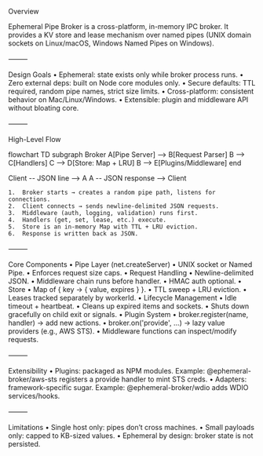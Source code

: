 Overview

Ephemeral Pipe Broker is a cross-platform, in-memory IPC broker.
It provides a KV store and lease mechanism over named pipes (UNIX domain sockets on Linux/macOS, Windows Named Pipes on Windows).

⸻

Design Goals
	•	Ephemeral: state exists only while broker process runs.
	•	Zero external deps: built on Node core modules only.
	•	Secure defaults: TTL required, random pipe names, strict size limits.
	•	Cross-platform: consistent behavior on Mac/Linux/Windows.
	•	Extensible: plugin and middleware API without bloating core.

⸻

High-Level Flow

flowchart TD
  subgraph Broker
    A[Pipe Server] --> B[Request Parser]
    B --> C[Handlers]
    C --> D[Store: Map + LRU]
    B --> E[Plugins/Middleware]
  end

  Client -- JSON line --> A
  A -- JSON response --> Client

	1.	Broker starts → creates a random pipe path, listens for connections.
	2.	Client connects → sends newline-delimited JSON requests.
	3.	Middleware (auth, logging, validation) runs first.
	4.	Handlers (get, set, lease, etc.) execute.
	5.	Store is an in-memory Map with TTL + LRU eviction.
	6.	Response is written back as JSON.

⸻

Core Components
	•	Pipe Layer (net.createServer)
	•	UNIX socket or Named Pipe.
	•	Enforces request size caps.
	•	Request Handling
	•	Newline-delimited JSON.
	•	Middleware chain runs before handler.
	•	HMAC auth optional.
	•	Store
	•	Map of { key → { value, expires } }.
	•	TTL sweep + LRU eviction.
	•	Leases tracked separately by workerId.
	•	Lifecycle Management
	•	Idle timeout + heartbeat.
	•	Cleans up expired items and sockets.
	•	Shuts down gracefully on child exit or signals.
	•	Plugin System
	•	broker.register(name, handler) → add new actions.
	•	broker.on('provide', …) → lazy value providers (e.g., AWS STS).
	•	Middleware functions can inspect/modify requests.

⸻

Extensibility
	•	Plugins: packaged as NPM modules.
Example: @ephemeral-broker/aws-sts registers a provide handler to mint STS creds.
	•	Adapters: framework-specific sugar.
Example: @ephemeral-broker/wdio adds WDIO services/hooks.

⸻

Limitations
	•	Single host only: pipes don’t cross machines.
	•	Small payloads only: capped to KB-sized values.
	•	Ephemeral by design: broker state is not persisted.
